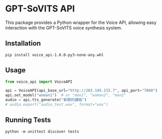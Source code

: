 # GPT-SoVITS API

This package provides a Python wrapper for the Voice API, allowing easy interaction with the GPT-SoVITS voice synthesis system.

## Installation

```
pip install voice_api-1.0.0-py3-none-any.whl
```

## Usage

```python
from voice_api import VoiceAPI

api = VoiceAPI(api_base_url="http://203.145.215.7", api_port="7860")
api.set_model("woman1")  # or "man1", "woman2", "man2"
audio = api.tts_generate("新聞的講稿")
# audio.export("audio_test.wav", format="wav")
```

## Running Tests

```
python -m unittest discover tests
```